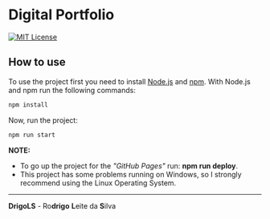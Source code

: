 # Digital Portfolio

[![MIT License](https://img.shields.io/badge/license-MIT-007EC7.svg?style=flat-square)](LICENSE.md)

## How to use

To use the project first you need to install [Node.js](https://nodejs.org/en) and [npm](https://www.npmjs.com/). With Node.js and npm run the following commands:

```bash
npm install
```

Now, run the project:

```bash
npm run start
```

**NOTE:**  

 - To go up the project for the *"GitHub Pages"* run: **npm run deploy**.
 - This project has some problems running on Windows, so I strongly recommend using the Linux Operating System.

---

**DrigoLS** - Ro**drigo** **L**eite da **S**ilva
